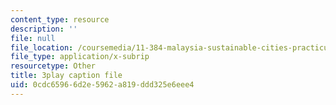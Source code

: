 ```yaml
---
content_type: resource
description: ''
file: null
file_location: /coursemedia/11-384-malaysia-sustainable-cities-practicum-spring-2018/0cdc65966d2e5962a819ddd325e6eee4_hP9FIMolHEA.vtt
file_type: application/x-subrip
resourcetype: Other
title: 3play caption file
uid: 0cdc6596-6d2e-5962-a819-ddd325e6eee4
---
```

